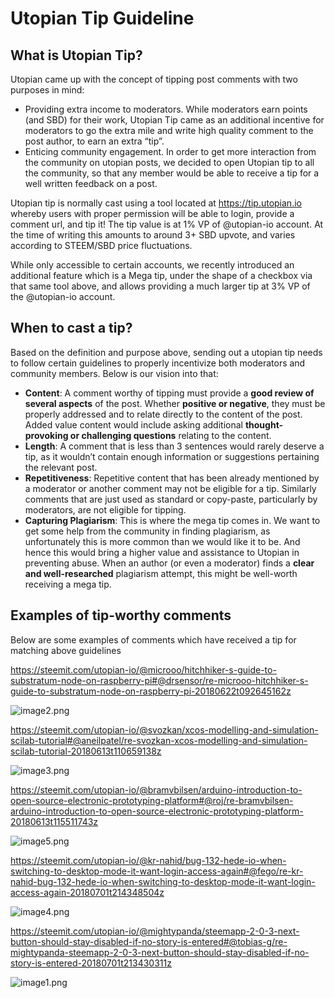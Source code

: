 # Utopian Tip Guideline

## What is Utopian Tip?

Utopian came up with the concept of tipping post comments with two purposes in mind:

- Providing extra income to moderators. While moderators earn points (and SBD) for their work, Utopian Tip came as an additional incentive for moderators to go the extra mile and write high quality comment to the post author, to earn an extra “tip”.
- Enticing community engagement. In order to get more interaction from the community on utopian posts, we decided to open Utopian tip to all the community, so that any member would be able to receive a tip for a well written feedback on a post.

Utopian tip is normally cast using a tool located at <https://tip.utopian.io> whereby users with proper permission will be able to login, provide a comment url, and tip it! The tip value is at 1% VP of @utopian-io account. At the time of writing this amounts to around 3+ SBD upvote, and varies according to STEEM/SBD price fluctuations.

While only accessible to certain accounts, we recently introduced an additional feature which is a Mega tip, under the shape of a checkbox via that same tool above, and allows providing a much larger tip at 3% VP of the @utopian-io account.

## When to cast a tip?

Based on the definition and purpose above, sending out a utopian tip needs to follow certain guidelines to properly incentivize both moderators and community members. Below is our vision into that:

- **Content**: A comment worthy of tipping must provide a **good review of several aspects** of the post. Whether **positive or negative**, they must be properly addressed and to relate directly to the content of the post. Added value content would include asking additional **thought-provoking or challenging questions** relating to the content.
- **Length**: A comment that is less than 3 sentences would rarely deserve a tip, as it wouldn’t contain enough information or suggestions pertaining the relevant post.
- **Repetitiveness**: Repetitive content that has been already mentioned by a moderator or another comment may not be eligible for a tip. Similarly comments that are just used as standard or copy-paste, particularly by moderators, are not eligible for tipping.
- **Capturing Plagiarism**: This is where the mega tip comes in. We want to get some help from the community in finding plagiarism, as unfortunately this is more common than we would like it to be. And hence this would bring a higher value and assistance to Utopian in preventing abuse. When an author (or even a moderator) finds a **clear and well-researched** plagiarism attempt, this might be well-worth receiving a mega tip.

## Examples of tip-worthy comments

Below are some examples of comments which have received a tip for matching above guidelines

<https://steemit.com/utopian-io/@microoo/hitchhiker-s-guide-to-substratum-node-on-raspberry-pi#@drsensor/re-microoo-hitchhiker-s-guide-to-substratum-node-on-raspberry-pi-20180622t092645162z>

![image2.png](https://cdn.steemitimages.com/DQmNs6nEhcaxuiTjjZqgZ1zKnAMDFouMugtcYp4NNWHQfGo/image2.png)

<https://steemit.com/utopian-io/@svozkan/xcos-modelling-and-simulation-scilab-tutorial#@aneilpatel/re-svozkan-xcos-modelling-and-simulation-scilab-tutorial-20180613t110659138z>

![image3.png](https://cdn.steemitimages.com/DQmXYF5YXauHibR7RaMMntubNj5AyBn7YsvPizK5RB42FbP/image3.png)

<https://steemit.com/utopian-io/@bramvbilsen/arduino-introduction-to-open-source-electronic-prototyping-platform#@roj/re-bramvbilsen-arduino-introduction-to-open-source-electronic-prototyping-platform-20180613t115511743z>

![image5.png](https://cdn.steemitimages.com/DQmWyP4kePPkdRDs3p7Ayz1R31ai5LzdEQySXkA9VgV45a9/image5.png)

<https://steemit.com/utopian-io/@kr-nahid/bug-132-hede-io-when-switching-to-desktop-mode-it-want-login-access-again#@fego/re-kr-nahid-bug-132-hede-io-when-switching-to-desktop-mode-it-want-login-access-again-20180701t214348504z>

![image4.png](https://cdn.steemitimages.com/DQmYrbQBdgbgHGLxYb2YB4chEfjvKGw5wndNsU8hQRUeom2/image4.png)

<https://steemit.com/utopian-io/@mightypanda/steemapp-2-0-3-next-button-should-stay-disabled-if-no-story-is-entered#@tobias-g/re-mightypanda-steemapp-2-0-3-next-button-should-stay-disabled-if-no-story-is-entered-20180701t213430311z>

![image1.png](https://cdn.steemitimages.com/DQmRAZFUSc328ASkSB4Q86F13jxmDACk33kKi56coWg49wG/image1.png)